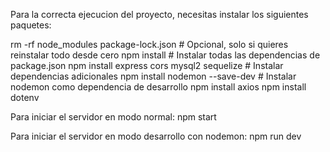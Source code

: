 Para la correcta ejecucion del proyecto, necesitas instalar los siguientes paquetes:

rm -rf node_modules package-lock.json  # Opcional, solo si quieres reinstalar todo desde cero
npm install                             # Instalar todas las dependencias de package.json
npm install express cors mysql2 sequelize  # Instalar dependencias adicionales
npm install nodemon --save-dev           # Instalar nodemon como dependencia de desarrollo
npm install axios
npm install dotenv




Para iniciar el servidor en modo normal:
npm start

Para iniciar el servidor en modo desarrollo con nodemon:
npm run dev

